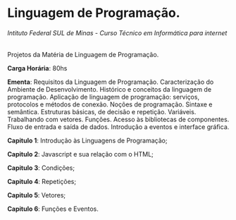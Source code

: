 
# Linguagem de Programação.
###### Intituto Federal SUL de Minas - Curso Técnico em Informática para internet

Projetos da Matéria de Linguagem de Programação.


**Carga Horária**: 80hs

**Ementa**: Requisitos da Linguagem de Programação. Caracterização do Ambiente de
Desenvolvimento. Histórico e conceitos da linguagem de programação. Aplicação de linguagem
de programação: serviços, protocolos e métodos de conexão. Noções de programação. Sintaxe e
semântica. Estruturas básicas, de decisão e repetição. Variáveis. Trabalhando com vetores.
Funções. Acesso às bibliotecas de componentes. Fluxo de entrada e saída de dados. Introdução a
eventos e interface gráfica.

**Capitulo 1**: Introdução às Linguagens de Programação;

**Capitulo 2**: Javascript e sua relação com o HTML;

**Capitulo 3**: Condições; 

**Capitulo 4**: Repetições;

**Capitulo 5**: Vetores;

**Capitulo 6**: Funções e Eventos. 



